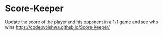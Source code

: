 # Score-Keeper
Update the score of the player and his opponent in a 1v1 game and see who wins
https://codebybishwa.github.io/Score-Keeper/
